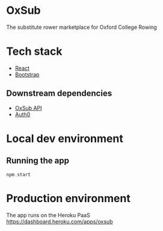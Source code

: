 # OxSub
The substitute rower marketplace for Oxford College Rowing

# Tech stack
* [React](https://facebook.github.io/react/)
* [Bootstrap](http://getbootstrap.com/)

## Downstream dependencies
* [OxSub API](#)
* [Auth0](https://auth0.com/)

# Local dev environment
## Running the app
```
npm start
```

# Production environment
The app runs on the Heroku PaaS
https://dashboard.heroku.com/apps/oxsub
